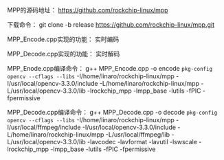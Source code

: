 MPP的源码地址：
https://github.com/rockchip-linux/mpp

下载命令：
git clone -b release https://github.com/rockchip-linux/mpp.git

MPP_Encode.cpp实现的功能：
实时编码

MPP_Decode.cpp实现的功能：
实时解码

MPP_Enode.cpp编译命令：
g++ MPP_Encode.cpp -o encode `pkg-config opencv --cflags --libs` 
-I/home/linaro/rockchip-linux/mpp 
-I/usr/local/opencv-3.3.0/include
-L/home/linaro/rockchip-linux/mpp 
-L/usr/local/opencv-3.3.0/lib
-lrockchip_mpp -lmpp_base -lutils -fPIC -fpermissive

MPP_Decode.cpp编译命令：
g++ MPP_Decode.cpp -o decode `pkg-config opencv --cflags --libs` 
-I/home/linaro/rockchip-linux/mpp 
-I/usr/local/ffmpeg/include 
-I/usr/local/opencv-3.3.0/include 
-L/home/linaro/rockchip-linux/mpp 
-L/usr/local/ffmpeg/lib
-L/usr/local/opencv-3.3.0/lib 
-lavcodec -lavformat -lavutil -lswscale -lrockchip_mpp -lmpp_base -lutils -fPIC -fpermissive
